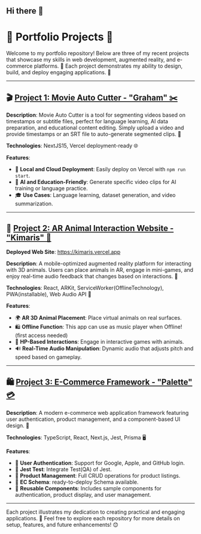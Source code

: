 ## Hi there 👋

# 🌟 Portfolio Projects 🌟

Welcome to my portfolio repository! Below are three of my recent projects that showcase my skills in web development, augmented reality, and e-commerce platforms. 🎉 Each project demonstrates my ability to design, build, and deploy engaging applications. 🚀

---

## 🎬 [Project 1: Movie Auto Cutter - "Graham" ✂️](https://github.com/54yd/graham)

**Description**: Movie Auto Cutter is a tool for segmenting videos based on timestamps or subtitle files, perfect for language learning, AI data preparation, and educational content editing. Simply upload a video and provide timestamps or an SRT file to auto-generate segmented clips. 🎥

**Technologies**: NextJS15, Vercel deployment-ready 🌐

**Features**:
- 📂 **Local and Cloud Deployment**: Easily deploy on Vercel with `npm run start`.
- 🤖 **AI and Education-Friendly**: Generate specific video clips for AI training or language practice.
- 🎓 **Use Cases**: Language learning, dataset generation, and video summarization.

---

## 🐾 [Project 2: AR Animal Interaction Website - "Kimaris" 🦁](https://github.com/54yd/kimaris)

**Deployed Web Site**: https://kimaris.vercel.app

**Description**: A mobile-optimized augmented reality platform for interacting with 3D animals. Users can place animals in AR, engage in mini-games, and enjoy real-time audio feedback that changes based on interactions. 📱

**Technologies**: React, ARKit, ServiceWorker(OfflineTechnology), PWA(installable), Web Audio API 📳

**Features**:
- 🌍 **AR 3D Animal Placement**: Place virtual animals on real surfaces.
- 🛍️ **Offline Function**: This app can use as music player when Offline! (first access needed)
- 🧡 **HP-Based Interactions**: Engage in interactive games with animals.
- 🔊 **Real-Time Audio Manipulation**: Dynamic audio that adjusts pitch and speed based on gameplay.

---

## 🛍️ [Project 3: E-Commerce Framework - "Palette" 💳](https://github.com/54yd/palette)


**Description**: A modern e-commerce web application framework featuring user authentication, product management, and a component-based UI design. 🛒

**Technologies**: TypeScript, React, Next.js, Jest, Prisma 🖥️

**Features**:
- 🔐 **User Authentication**: Support for Google, Apple, and GitHub login.
- 🔐 **Jest Test**: Integrate Test(QA) of Jest.
- 👥 **Product Management**: Full CRUD operations for product listings.
- 👥 **EC Schema**: ready-to-deploy Schema available.
- 🧩 **Reusable Components**: Includes sample components for authentication, product display, and user management.

---

Each project illustrates my dedication to creating practical and engaging applications. 🌈 Feel free to explore each repository for more details on setup, features, and future enhancements! 😊
